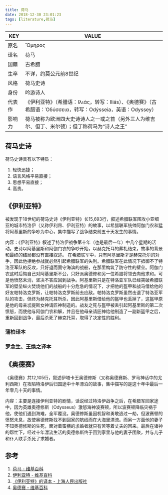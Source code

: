 ```yaml
---
title: 荷马
date: 2018-12-30 23:01:23
tags: [literature,荷马]
---
```


| KEY    | VALUE                                                        |
| ------ | ------------------------------------------------------------ |
| 原名   | Ὅμηρος                                                       |
| 译名   | 荷马                                                         |
| 国籍   | 古希腊                                                       |
| 生卒   | 不详，约莫公元前8世纪                                        |
| 风格   | 荷马史诗                                                     |
| 身份   | 吟游诗人                                                     |
| 代表作 | 《伊利亚特》（希腊语：Ιλιάς，转写：Iliás）、《奥德赛》（古希腊语：Ὀδύσσεια，转写：Odýsseia，英语：Odyssey） |
| 影响力 | 荷马被称为欧洲四大史诗诗人之一或之首（另外三人为维吉尔、但丁、米尔顿）；但丁称荷马为“诗人之王” |

## 荷马史诗

荷马史诗具有以下特质：

1. 轻快迅捷；
2. 语言风格平易直接；
3. 思想平易直接；
4. 高贵。

## 《伊利亚特》

被发现于18世纪的荷马史诗《伊利亚特》长15,693行，叙述希腊联军围攻小亚细亚的城市特洛伊（又称伊利昂、伊利亚特）的故事，以希腊联军统帅阿伽门农和猛将阿基里斯的争吵为中心，集中描写了战争结束前五十天发生的事情。

内容：《伊利亚特》叙述了特洛伊战争第十年（也是最后一年）中几个星期的活动。史诗以阿基里斯和阿伽门农的争吵开始，以赫克托耳的葬礼结束，故事的背景和最终的结局都没有直接叙述。 在希腊联军中，只有阿基里斯才是赫克托尔的对手，因此他拒绝参战就必然引起希腊联军的失利。希腊联军在此情况下抵御不了特洛亚军队的反攻，只好退而固守海滨的战船，在那里构筑了防守性的壁垒。阿伽门农这时后悔自己对阿基里斯不公，只好派奥德修和另一位希腊将领去向他求和。可是他愤怒未消，坚决不答应回到战争。阿基里斯只是在特洛亚军队已经突破希腊联军的壁垒纵火焚烧他们的战船的十分危急的情况下，才把他的盔甲和战马借给他的好友帕特洛克罗斯，让帕特洛克罗斯前去应敌。帕特洛克罗斯虽然击退了特洛亚军队的攻击，但终为赫克托耳所杀，因此阿基里斯借给他的盔甲也丢掉了，这盔甲原是他的母亲忒提斯女神请匠神制造的。战友之死与盔甲被丢引起阿基里斯的第二次愤怒，而使他与阿伽门农和解，并且在他母亲请匠神给他制造了一副新盔甲之后，重新回到战争，最后杀死了赫克托耳，取得了决定性的胜利。

### 蒲柏译本

### 罗念生、王焕之译本

## 《奥德赛》

《奥德赛》共12,105行，叙述伊塔卡王奥德修斯（又称奥德赛斯、罗马神话中的尤利西斯）在攻陷特洛伊后归国途中十年漂泊的故事，集中描写的是这十年中最后一年零几十天的事情。

内容：主要是连接伊利亚特的剧情，话说经过特洛伊战争之后，在希腊军回家途中，因为英雄奥德修斯（Odysseus）激怒海神波赛顿，所以波赛顿降临灾祸于他，使他们遇到海难，全军覆没。奥德修斯虽因机智和勇敢逃过一劫，但波赛顿的愤怒未息，故使奥德修斯找不到回家的航线而在大海里漂流。而另一方面他的妻子不知奥德修斯的生死，面对着蛮横的求婚者就只有苦等着丈夫的回来。最后在诸神的帮忙下，经过十年漂流生活的奥德修斯终于回到家里与他的妻子团聚，并与儿子和仆人联手杀死了求婚者。

## 参考

1. [荷马 - 维基百科](https://zh.wikipedia.org/wiki/%E8%8D%B7%E9%A9%AC)
2. [伊利亚特 - 维基百科](https://zh.wikipedia.org/wiki/%E4%BC%8A%E5%88%A9%E4%BA%9A%E7%89%B9)
3. [《伊利亚特》的译本 - 上海人民出版社](http://www.spph.com.cn/jiaoyu/bkview.asp?bkid=226400&cid=683352)
4. [奥德赛 - 维基百科](https://zh.wikipedia.org/wiki/%E5%A5%A5%E5%BE%B7%E8%B5%9B)